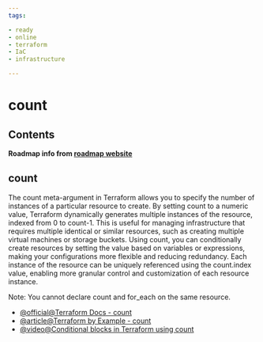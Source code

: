 ```yaml
---
tags:

- ready
- online
- terraform
- IaC
- infrastructure

---
```


# count

## Contents

__Roadmap info from [roadmap website](https://roadmap.sh/terraform/count@kyScfijEntX9H1mp7tmej)__

## count

The count meta-argument in Terraform allows you to specify the number of instances of a particular resource to create. By setting count to a numeric value, Terraform dynamically generates multiple instances of the resource, indexed from 0 to count-1. This is useful for managing infrastructure that requires multiple identical or similar resources, such as creating multiple virtual machines or storage buckets. Using count, you can conditionally create resources by setting the value based on variables or expressions, making your configurations more flexible and reducing redundancy. Each instance of the resource can be uniquely referenced using the count.index value, enabling more granular control and customization of each resource instance.

Note: You cannot declare count and for\_each on the same resource.

- [@official@Terraform Docs - count](https://developer.hashicorp.com/terraform/language/meta-arguments/count)
- [@article@Terraform by Example - count](https://www.terraformbyexample.com/count)
- [@video@Conditional blocks in Terraform using count](https://www.youtube.com/watch?v=RVoIqWkN_gI)
